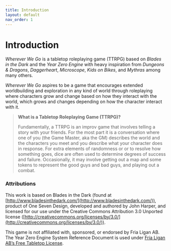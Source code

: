 ```yaml
---
title: Introduction
layout: default
nav_order: 1
---
```


# Introduction
*Wherever We Go* is a tabletop roleplaying game (TTRPG) based on *Blades in the Dark* and the *Year Zero Engine* with heavy inspiration from *Dungeons & Dragons*, *Daggerheart*, *Microscope*, *Kids on Bikes*, and *Mythras* among many others.

*Wherever We Go* aspires to be a game that encourages extended worldbuilding and exploration in any kind of world through roleplaying where characters grow and change based on how they interact with the world, which grows and changes depending on how the character interact with it.

> **What is a Tabletop Roleplaying Game (TTRPG)?**
> 
> Fundamentally, a TTRPG is an improv game that involves telling a story with your friends. For the most part it is a conversation where one of you (the Game Master, aka the GM) describes the world and the characters you meet and you describe what your character does in response. For extra elements of randomness or or to resolve how something goes, dice are often used to determine degrees of success and failure. Occasionally, it may involve getting out a map and some tokens to represent the good guys and bad guys, and playing out a combat.

### Attributions

This work is based on Blades in the Dark (found at [http://www.bladesinthedark.com/](http://www.bladesinthedark.com/)), product of One Seven Design, developed and authored by John Harper, and licensed for our use under the Creative Commons Attribution 3.0 Unported license ([http://creativecommons.org/licenses/by/3.0/](http://creativecommons.org/licenses/by/3.0/)).

This game is not affiliated with, sponsored, or endorsed by Fria Ligan AB. 
The Year Zero Engine System Reference Document is used under 
[Fria Ligan AB’s Free Tabletop License](https://freeleaguepublishing.com/wp-content/uploads/2023/11/Year-Zero-Engine-License-Agreement.pdf).